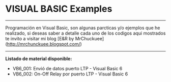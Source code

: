 # VISUAL BASIC Examples
***
Programación en Visual Basic, son algunas parcticas y/o ejemplos que he realizado, si deseas saber a detalle cada uno de los codigos aqui mostrados te invito a visitar mi blog [E&R by MrChuckuee] (http://mrchunckuee.blogspot.com/) 
***
**Listado de material disponible:**
- VB6_001: Envió de datos puerto LTP - Visual Basic 6
- VB6_002: On-Off Relay por puerto LTP - Visual Basic 6
